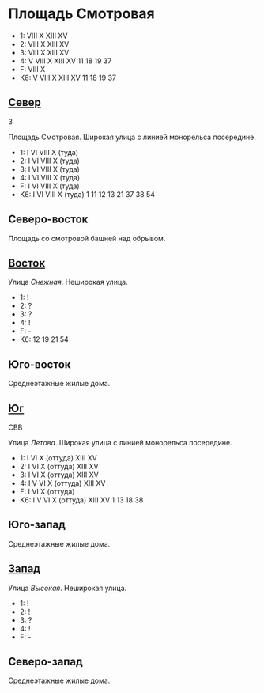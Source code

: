# Площадь Смотровая

* 1:    VIII    X   XIII    XV
* 2:    VIII    X   XIII    XV
* 3:    VIII    X   XIII    XV
* 4:    V   VIII    X   XIII    XV
        11  18  19  37
* F:    VIII    X
* K6:   V   VIII    X   XIII    XV
        11  18  19  37

## [Север](./590045.md)

З

Площадь Смотровая.
Широкая улица с линией монорельса посередине.

* 1:    I   VI  VIII    X (туда)
* 2:    I   VI  VIII    X (туда)
* 3:    I   VI  VIII    X (туда)
* 4:    I   VI  VIII    X (туда)
* F:    I   VI  VIII    X (туда)
* K6:   I   VI  VIII    X (туда)
        1   11  12  13  21  37  38  54

## Северо-восток

Площадь со смотровой башней над обрывом.

## [Восток](./595050.md)

Улица *Снежная*.
Неширокая улица.

* 1:    !
* 2:    ?
* 3:    ?
* 4:    !
* F:    -
* K6:   12  19  21  54

## Юго-восток

Среднеэтажные жилые дома.

## [Юг](./590055.md)

СВВ

Улица *Летова*.
Широкая улица с линией монорельса посередине.

* 1:    I   VI  X (оттуда)  XIII    XV
* 2:    I   VI  X (оттуда)  XIII    XV
* 3:    I   VI  X (оттуда)  XIII    XV
* 4:    I   V   VI  X (оттуда)  XIII    XV
* F:    I   VI  X (оттуда)
* K6:   I   V   VI  X (оттуда)  XIII    XV
        1   13  18  38

## Юго-запад

Среднеэтажные жилые дома.

## [Запад](./585050.md)

Улица *Высокая*.
Неширокая улица.

* 1:    !
* 2:    !
* 3:    ?
* 4:    !
* F:    -

## Северо-запад

Среднеэтажные жилые дома.
